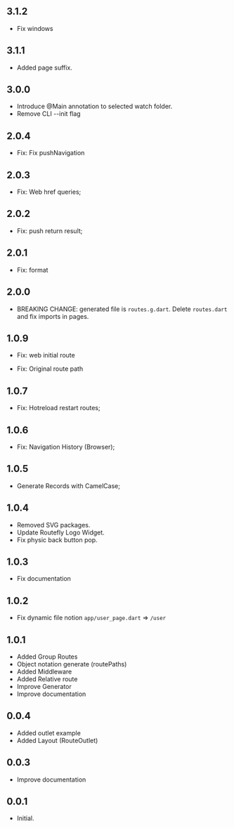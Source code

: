 ## 3.1.2

* Fix windows

## 3.1.1

* Added page suffix.

## 3.0.0

* Introduce @Main annotation to selected watch folder.
* Remove CLI --init flag

## 2.0.4

* Fix: Fix pushNavigation

## 2.0.3

* Fix: Web href queries;

## 2.0.2

* Fix: push return result;

## 2.0.1

* Fix: format

## 2.0.0

* BREAKING CHANGE: generated file is `routes.g.dart`.
Delete `routes.dart` and fix imports in pages.

## 1.0.9

* Fix: web initial route


* Fix: Original route path

## 1.0.7

* Fix: Hotreload restart routes;

## 1.0.6

* Fix: Navigation History (Browser);

## 1.0.5

* Generate Records with CamelCase;

## 1.0.4

* Removed SVG packages.
* Update Routefly Logo Widget.
* Fix physic back button pop.

## 1.0.3

* Fix documentation

## 1.0.2

* Fix dynamic file notion
`app/user_page.dart` => `/user`

## 1.0.1

* Added Group Routes
* Object notation generate (routePaths)
* Added Middleware
* Added Relative route
* Improve Generator
* Improve documentation

## 0.0.4

* Added outlet example
* Added Layout (RouteOutlet)

## 0.0.3

* Improve documentation

## 0.0.1

* Initial.
